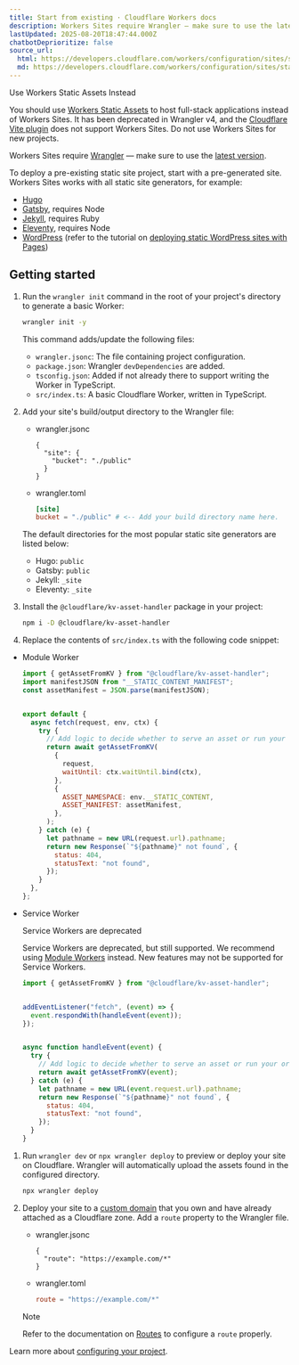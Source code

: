 ```yaml
---
title: Start from existing · Cloudflare Workers docs
description: Workers Sites require Wrangler — make sure to use the latest version.
lastUpdated: 2025-08-20T18:47:44.000Z
chatbotDeprioritize: false
source_url:
  html: https://developers.cloudflare.com/workers/configuration/sites/start-from-existing/
  md: https://developers.cloudflare.com/workers/configuration/sites/start-from-existing/index.md
---
```


Use Workers Static Assets Instead

You should use [Workers Static Assets](https://developers.cloudflare.com/workers/static-assets/) to host full-stack applications instead of Workers Sites. It has been deprecated in Wrangler v4, and the [Cloudflare Vite plugin](https://developers.cloudflare.com/workers/vite-plugin/) does not support Workers Sites. Do not use Workers Sites for new projects.

Workers Sites require [Wrangler](https://github.com/cloudflare/workers-sdk/tree/main/packages/wrangler) — make sure to use the [latest version](https://developers.cloudflare.com/workers/wrangler/install-and-update/#update-wrangler).

To deploy a pre-existing static site project, start with a pre-generated site. Workers Sites works with all static site generators, for example:

* [Hugo](https://gohugo.io/getting-started/quick-start/)
* [Gatsby](https://www.gatsbyjs.org/docs/quick-start/), requires Node
* [Jekyll](https://jekyllrb.com/docs/), requires Ruby
* [Eleventy](https://www.11ty.io/#quick-start), requires Node
* [WordPress](https://wordpress.org) (refer to the tutorial on [deploying static WordPress sites with Pages](https://developers.cloudflare.com/pages/how-to/deploy-a-wordpress-site/))

## Getting started

1. Run the `wrangler init` command in the root of your project's directory to generate a basic Worker:

   ```sh
   wrangler init -y
   ```

   This command adds/update the following files:

   * `wrangler.jsonc`: The file containing project configuration.
   * `package.json`: Wrangler `devDependencies` are added.
   * `tsconfig.json`: Added if not already there to support writing the Worker in TypeScript.
   * `src/index.ts`: A basic Cloudflare Worker, written in TypeScript.

2. Add your site's build/output directory to the Wrangler file:

   * wrangler.jsonc

     ```jsonc
     {
       "site": {
         "bucket": "./public"
       }
     }
     ```

   * wrangler.toml

     ```toml
     [site]
     bucket = "./public" # <-- Add your build directory name here.
     ```

   The default directories for the most popular static site generators are listed below:

   * Hugo: `public`
   * Gatsby: `public`
   * Jekyll: `_site`
   * Eleventy: `_site`

3. Install the `@cloudflare/kv-asset-handler` package in your project:

   ```sh
   npm i -D @cloudflare/kv-asset-handler
   ```

4. Replace the contents of `src/index.ts` with the following code snippet:

* Module Worker

  ```js
  import { getAssetFromKV } from "@cloudflare/kv-asset-handler";
  import manifestJSON from "__STATIC_CONTENT_MANIFEST";
  const assetManifest = JSON.parse(manifestJSON);


  export default {
    async fetch(request, env, ctx) {
      try {
        // Add logic to decide whether to serve an asset or run your original Worker code
        return await getAssetFromKV(
          {
            request,
            waitUntil: ctx.waitUntil.bind(ctx),
          },
          {
            ASSET_NAMESPACE: env.__STATIC_CONTENT,
            ASSET_MANIFEST: assetManifest,
          },
        );
      } catch (e) {
        let pathname = new URL(request.url).pathname;
        return new Response(`"${pathname}" not found`, {
          status: 404,
          statusText: "not found",
        });
      }
    },
  };
  ```

* Service Worker

  Service Workers are deprecated

  Service Workers are deprecated, but still supported. We recommend using [Module Workers](https://developers.cloudflare.com/workers/reference/migrate-to-module-workers/) instead. New features may not be supported for Service Workers.

  ```js
  import { getAssetFromKV } from "@cloudflare/kv-asset-handler";


  addEventListener("fetch", (event) => {
    event.respondWith(handleEvent(event));
  });


  async function handleEvent(event) {
    try {
      // Add logic to decide whether to serve an asset or run your original Worker code
      return await getAssetFromKV(event);
    } catch (e) {
      let pathname = new URL(event.request.url).pathname;
      return new Response(`"${pathname}" not found`, {
        status: 404,
        statusText: "not found",
      });
    }
  }
  ```

1. Run `wrangler dev` or `npx wrangler deploy` to preview or deploy your site on Cloudflare. Wrangler will automatically upload the assets found in the configured directory.

   ```sh
   npx wrangler deploy
   ```

2. Deploy your site to a [custom domain](https://developers.cloudflare.com/workers/configuration/routing/custom-domains/) that you own and have already attached as a Cloudflare zone. Add a `route` property to the Wrangler file.

   * wrangler.jsonc

     ```jsonc
     {
       "route": "https://example.com/*"
     }
     ```

   * wrangler.toml

     ```toml
     route = "https://example.com/*"
     ```

   Note

   Refer to the documentation on [Routes](https://developers.cloudflare.com/workers/configuration/routing/routes/) to configure a `route` properly.

Learn more about [configuring your project](https://developers.cloudflare.com/workers/wrangler/configuration/).
